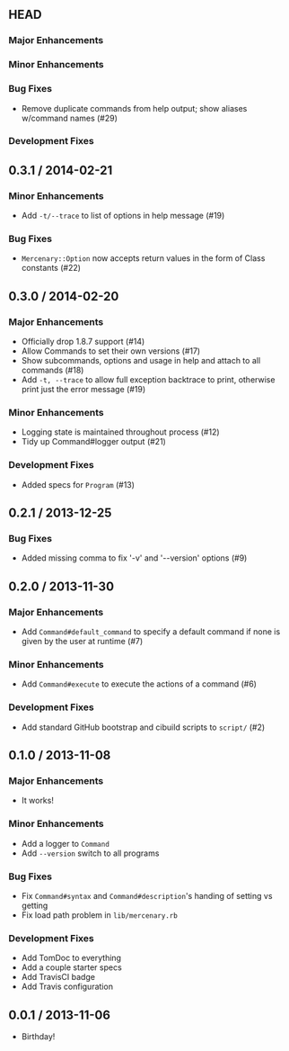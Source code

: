 ## HEAD

### Major Enhancements

### Minor Enhancements

### Bug Fixes

* Remove duplicate commands from help output; show aliases w/command names
  (#29)

### Development Fixes

## 0.3.1 / 2014-02-21

### Minor Enhancements

* Add `-t/--trace` to list of options in help message (#19)

### Bug Fixes

* `Mercenary::Option` now accepts return values in the form of Class constants
  (#22)

## 0.3.0 / 2014-02-20

### Major Enhancements

* Officially drop 1.8.7 support (#14)
* Allow Commands to set their own versions (#17)
* Show subcommands, options and usage in help and attach to all commands (#18)
* Add `-t, --trace` to allow full exception backtrace to print, otherwise print
  just the error message (#19)

### Minor Enhancements

* Logging state is maintained throughout process (#12)
* Tidy up Command#logger output (#21)

### Development Fixes

* Added specs for `Program` (#13)

## 0.2.1 / 2013-12-25

### Bug Fixes

* Added missing comma to fix '-v' and '--version' options (#9)

## 0.2.0 / 2013-11-30

### Major Enhancements

* Add `Command#default_command` to specify a default command if none is given
  by the user at runtime (#7)

### Minor Enhancements

* Add `Command#execute` to execute the actions of a command (#6)

### Development Fixes

* Add standard GitHub bootstrap and cibuild scripts to `script/` (#2)

## 0.1.0 / 2013-11-08

### Major Enhancements

* It works!

### Minor Enhancements

* Add a logger to `Command`
* Add `--version` switch to all programs

### Bug Fixes

* Fix `Command#syntax` and `Command#description`'s handing of setting vs getting
* Fix load path problem in `lib/mercenary.rb`

### Development Fixes

* Add TomDoc to everything
* Add a couple starter specs
* Add TravisCI badge
* Add Travis configuration

## 0.0.1 / 2013-11-06

* Birthday!
